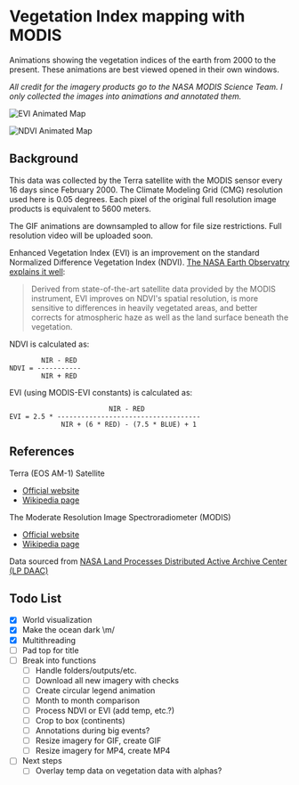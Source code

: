 Vegetation Index mapping with MODIS
===================================

Animations showing the vegetation indices of the earth from 2000 to the present. These animations are best viewed opened in their own windows.

*All credit for the imagery products go to the NASA MODIS Science Team. I only collected the images into animations and annotated them.*

![EVI Animated Map](https://github.com/aaronpenne/data_visualization/blob/master/gis/vegetation/animation_evi_short.gif)

![NDVI Animated Map](https://github.com/aaronpenne/data_visualization/blob/master/gis/vegetation/animation_ndvi_short.gif)

Background
----------

This data was collected by the Terra satellite with the MODIS sensor every 16 days since February 2000. The Climate Modeling Grid (CMG) resolution used here is 0.05 degrees. Each pixel of the original full resolution image products is equivalent to 5600 meters.

The GIF animations are downsampled to allow for file size restrictions. Full resolution video will be uploaded soon.

Enhanced Vegetation Index (EVI) is an improvement on the standard Normalized Difference Vegetation Index (NDVI). [The NASA Earth Observatry explains it well](https://earthobservatory.nasa.gov/Features/MeasuringVegetation/measuring_vegetation_4.php):

>Derived from state-of-the-art satellite data provided by the MODIS instrument, EVI improves on NDVI's spatial resolution, is more sensitive to differences in heavily vegetated areas, and better corrects for atmospheric haze as well as the land surface beneath the vegetation.

NDVI is calculated as:

```
        NIR - RED
NDVI = -----------
        NIR + RED
```

EVI (using MODIS-EVI constants) is calculated as:

```
                         NIR - RED
EVI = 2.5 * ------------------------------------
             NIR + (6 * RED) - (7.5 * BLUE) + 1
```

References
----------

Terra (EOS AM-1) Satellite
- [Official website](https://terra.nasa.gov/)
- [Wikipedia page](https://en.wikipedia.org/wiki/Terra_%28satellite%29)

The Moderate Resolution Image Spectroradiometer (MODIS)
- [Official website](https://modis.gsfc.nasa.gov/)
- [Wikipedia page](https://en.wikipedia.org/wiki/Moderate-resolution_imaging_spectroradiometer)

Data sourced from [NASA Land Processes Distributed Active Archive Center (LP DAAC)](https://lpdaac.usgs.gov/dataset_discovery/modis/modis_products_table/mod13c1_v006)


Todo List
---------
- [x] World visualization
- [x] Make the ocean dark \m/
- [x] Multithreading
- [ ] Pad top for title
- [ ] Break into functions
    - [ ] Handle folders/outputs/etc.
    - [ ] Download all new imagery with checks
    - [ ] Create circular legend animation
    - [ ] Month to month comparison
    - [ ] Process NDVI or EVI (add temp, etc.?)
    - [ ] Crop to box (continents)
    - [ ] Annotations during big events?
    - [ ] Resize imagery for GIF, create GIF
    - [ ] Resize imagery for MP4, create MP4
- [ ] Next steps
    - [ ] Overlay temp data on vegetation data with alphas?
